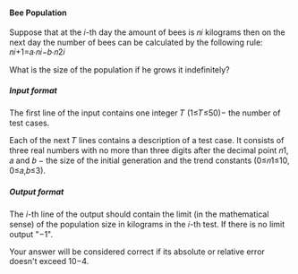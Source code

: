 #### Bee Population

Suppose that at the 𝑖-th day the amount of bees is 𝑛𝑖 kilograms then on the next day the number of bees can be calculated by the following rule:
𝑛𝑖+1=𝑎⋅𝑛𝑖−𝑏⋅𝑛2𝑖

What is the size of the population if he grows it indefinitely?

##### Input format
The first line of the input contains one integer 𝑇 (1≤𝑇≤50)− the number of test cases.

Each of the next 𝑇 lines contains a description of a test case. It consists of three real numbers with no more than three digits after the decimal point 𝑛1, 𝑎 and 𝑏 − the size of the initial generation and the trend constants (0≤𝑛1≤10, 0≤𝑎,𝑏≤3).

##### Output format
The 𝑖-th line of the output should contain the limit (in the mathematical sense) of the population size in kilograms in the 𝑖-th test. If there is no limit output "−1".

Your answer will be considered correct if its absolute or relative error doesn't exceed 10−4.